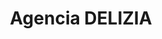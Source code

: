 ---
title: "Agencia DELIZIA"
url: /ciudad-satelite/agencia-delizia-avenida-ciudad-satelite/
shop: Milch
---